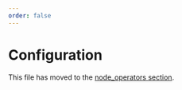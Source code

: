 ```yaml
---
order: false
---
```


# Configuration

This file has moved to the [node_operators section](../node_operators/configuration.md).
